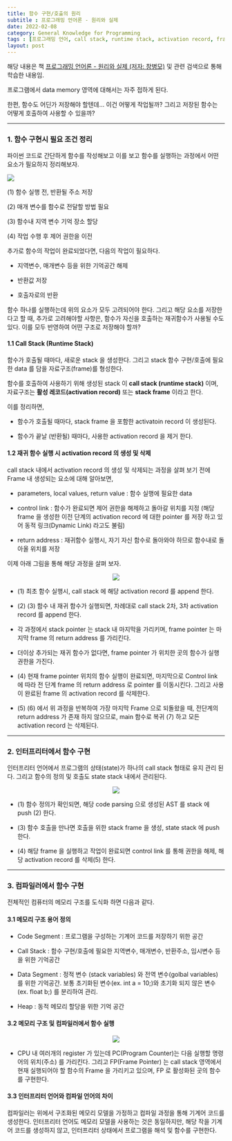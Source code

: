 ```yaml
---
title: 함수 구현/호출의 원리
subtitle : 프로그래밍 언어론 - 원리와 실제
date: 2022-02-08
category: General Knowledge for Programming
tags : [프로그래밍 언어, call stack, runtime stack, activation record, frame stack, frame pointer, control link, dynamic link]
layout: post
---
```


해당 내용은 책 [프로그래밍 언어론 - 원리와 실제 (저자: 창병모)](http://www.kyobobook.co.kr/product/detailViewKor.laf?mallGb=KOR&ejkGb=KOR&barcode=9791185578729) 및 관련 검색으로 통해 학습한 내용임.

프로그램에서 data memory 영역에 대해서는 자주 접하게 된다.  

한편, 함수도 어딘가 저장해야 할텐데... 이건 어떻게 작업될까? 그리고 저장된 함수는 어떻게 호출하여 사용할 수 있을까?

------------------------------------------------------------------------------

### 1. 함수 구현시 필요 조건 정리

파이썬 코드로 간단하게 함수를 작성해보고 이를 보고 함수를 실행하는 과정에서 어떤 요소가 필요하지 정리해보자.

<img src="004function01.png">


  (1) 함수 실행 전, 반환될 주소 저장

  (2) 매개 변수를 함수로 전달할 방법 필요

  (3) 함수내 지역 변수 기억 장소 할당

  (4) 작업 수행 후 제어 권한을 이전


추가로 함수의 작업이 완료되었다면, 다음의 작업이 필요하다.

  * 지역변수, 매개변수 등을 위한 기억공간 해제

  * 반환값 저장

  * 호출자로의 반환


  함수 하나를 실행하는데 위의 요소가 모두 고려되어야 한다. 그리고 해당 요소를 저장한다고 할 때, 추가로 고려해야할 사항은, 함수가 자신을 호출하는 재귀함수가 사용될 수도 있다. 이를 모두 반영하여 어떤 구조로 저장해야 할까?

#### 1.1 Call Stack (Runtime Stack)

함수가 호출될 때마다, 새로운 stack 을 생성한다. 그리고 stack 함수 구현/호출에 필요한 data 를 담을 자료구조(frame)를 형성한다.

함수를 호출하여 사용하기 위해 생성된 stack 이 <strong>call stack (runtime stack)</strong> 이며, 자료구조는 <strong>활성 레코드(activation record)</strong> 또는 <strong>stack frame</strong> 이라고 한다.

이를 정리하면,

  * 함수가 호출될 때마다, stack frame 을 포함한 activatoin record 이 생성된다.

  * 함수가 끝날 (반환될) 때마다, 사용한 activation record 을 제거 한다.

#### 1.2 재귀 함수 실행 시 activation record 의 생성 및 삭제

call stack 내에서 activation record 의 생성 및 삭제되는 과정을 살펴 보기 전에 Frame 내 생성되는 요소에 대해 알아보면,

* parameters, local values, return value : 함수 실행에 필요한 data

* control link : 함수가 완료되면 제어 권한을 해제하고 돌아갈 위치를 지정 (해당 frame 을 생성한 이전 단계의 activation record 에 대한 pointer 를 저장 하고 있어 동적 링크(Dynamic Link) 라고도 불림)

* return address : 재귀함수 실행시, 자기 자신 함수로 돌아와야 하므로 함수내로 돌아올 위치를 저장


이제 아래 그림을 통해 해당 과정을 살펴 보자.

<p align="center"><img src="004function02.png"></p>

  * (1) 최초 함수 실행시, call stack 에 해당 activation record 를 append 한다.

  * (2) (3) 함수 내 재귀 함수가 실행되면, 차례대로 call stack 2차, 3차 activation record 를 append 한다.

  * 각 과정에서 stack pointer 는 stack 내 마지막을 가리키며, frame pointer 는 마지막 frame 의 return address 를 가리킨다.

  * 더이상 추가되는 재귀 함수가 없다면, frame pointer 가 위치한 곳의 함수가 실행권한을 가진다.

  * (4) 현재 frame pointer 위치의 함수 실행이 완료되면, 마지막으로 Control link 에 따라 전 단계 frame 의 return address 로 pointer 를 이동시킨다. 그리고 사용이 완료된 frame 의 activation record 를 삭제한다.

  * (5) (6) 에서 위 과정을 반복하여 가장 마지막 Frame 으로 되돌왔을 때, 전단계의 return address 가 존재 하지 않으므로, main 함수로 복귀 (7) 하고 모든 activation record 는 삭제된다.


------------------------------------------------------------------------------

### 2. 인터프리터에서 함수 구현

인터프리터 언어에서 프로그램의 상태(state)가 하나의 call stack 형태로 유지 관리 된다. 그리고 함수의 정의 및 호출도 state stack 내에서 관리된다.

 <p align="center"><img src="004function03.png"></p>

 * (1) 함수 정의가 확인되면, 해당 code parsing 으로 생성된 AST 를 stack 에 push (2) 한다.

 * (3) 함수 호출을 만나면 호출을 위한 stack frame 을 생성, state stack 에 push 한다.

 * (4) 해당 frame 을 실행하고 작업이 완료되면 control link 를 통해 권한을 해제, 해당 activation record 를 삭제(5) 한다.

------------------------------------------------------------------------------

### 3. 컴파일러에서 함수 구현

 전체적인 컴퓨터의 메모리 구조를 도식화 하면 다음과 같다.

#### 3.1 메모리 구조 용어 정의

  * Code Segment : 프로그램을 구성하는 기계어 코드를 저장하기 위한 공간

  * Call Stack : 함수 구현/호출에 필요한 지역변수, 매개변수, 반환주소, 임시변수 등을 위한 기억공간

  * Data Segment : 정적 변수 (stack variables) 와 전역 변수(golbal variables) 를 위한 기억공간. 보통 초기화된 변수(ex. int a = 10;)와 초기화 되지 않은 변수 (ex. float b;) 를 분리하여 관리.

  * Heap : 동적 메모리 할당을 위한 기억 공간

#### 3.2 메모리 구조 및 컴파일러에서 함수 실행

 <p align="center"><img src="004function04.png"></p>

 * CPU 내 여러개의 register 가 있는데 PC(Program Counter)는 다음 실행할 명령어의 위치(주소) 를 가리킨다. 그리고 FP(Frame Pointer) 는 call stack 영역에서 현재 실행되어야 할 함수의 Frame 을 가리키고 있으며, FP 로 활성화된 곳의 함수를 구현한다.

#### 3.3 인터프리터 언어와 컴파일 언어의 차이

컴파일러는 위에서 구조화된 메모리 모델을 가정하고 컴파일 과정을 통해 기계어 코드를 생성한다. 인터프리터 언어도 메모리 모델을 사용하는 것은 동일하지만, 해당 작을 기계어 코드를 생성하지 않고, 인터프리터 상태에서 프로그램을 해석 및 함수를 구현한다.
